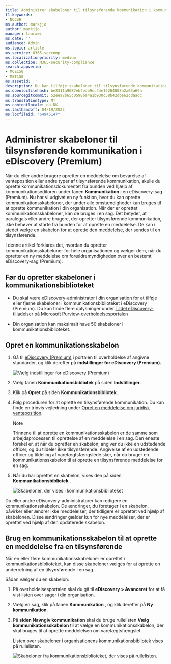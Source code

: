 ```yaml
---
title: Administrer skabeloner til tilsynsførende kommunikation i kommunikationsbiblioteket i eDiscovery (Premium)
f1.keywords:
- NOCSH
ms.author: markjjo
author: markjjo
manager: laurawi
ms.date: ''
audience: Admin
ms.topic: article
ms.service: O365-seccomp
ms.localizationpriority: medium
ms.collection: M365-security-compliance
search.appverid:
- MOE150
- MET150
ms.assetid: ''
description: Du kan tilføje skabeloner til tilsynsførende kommunikation (f.eks. en skabelon til meddelelse om venteposition) i eDiscovery (Premium), så de kan bruges i alle tilfælde i din organisation.
ms.openlocfilehash: be8311a9687eb4edb9cc44e15264808a2a05a69a
ms.sourcegitcommit: 52eea2b65c0598ba4a1b930c58b42dbe62cdaadc
ms.translationtype: MT
ms.contentlocale: da-DK
ms.lasthandoff: 04/19/2022
ms.locfileid: "64945147"
---
```

# <a name="manage-custodian-communications-templates-in-ediscovery-premium"></a>Administrer skabeloner til tilsynsførende kommunikation i eDiscovery (Premium)

Når du eller andre brugere opretter en meddelelse om bevarelse af venteposition eller andre typer af tilsynsførende kommunikation, skulle du oprette kommunikationsdokumentet fra bunden ved hjælp af kommunikationseditoren under fanen **Kommunikation** i en eDiscovery-sag (Premium). Nu har vi udgivet en ny funktion, hvor du kan oprette kommunikationsskabeloner, der under alle omstændigheder kan bruges til at oprette kommunikation i din organisation. Når der er oprettet kommunikationsskabeloner, kan de bruges i en sag. Det betyder, at paralegals eller andre brugere, der opretter tilsynsførende kommunikation, ikke behøver at starte fra bunden for at oprette en meddelelse. De kan i stedet vælge en skabelon for at oprette den meddelelse, der sendes til en tilsynsførende.

I denne artikel forklares det, hvordan du opretter kommunikationsskabeloner for hele organisationen og vælger dem, når du opretter en ny meddelelse om forældremyndigheden over en bestemt eDiscovery-sag (Premium).

## <a name="before-you-create-templates-in-the-communications-library"></a>Før du opretter skabeloner i kommunikationsbiblioteket

- Du skal være eDiscovery-administrator i din organisation for at tilføje eller fjerne skabeloner i kommunikationsbiblioteket i eDiscovery (Premium). Du kan finde flere oplysninger under [Tildel eDiscovery-tilladelser på Microsoft Purview-overholdelsesportalen](assign-ediscovery-permissions.md)  

- Din organisation kan maksimalt have 50 skabeloner i kommunikationsbiblioteket.

## <a name="create-a-communications-template"></a>Opret en kommunikationsskabelon

1. Gå til [eDiscovery (Premium)](https://go.microsoft.com/fwlink/p/?linkid=2173764) i portalen til overholdelse af angivne standarder, og klik derefter på **indstillinger for eDiscovery (Premium).**

   ![Vælg indstillinger for eDiscovery (Premium)](..\media\HistoricalVersions1.png)

2. Vælg fanen **Kommunikationsbibliotek** på siden **Indstillinger**.

3. Klik på **Opret** på siden **Kommunikationsbibliotek**.

4. Følg proceduren for at oprette en tilsynsførende kommunikation. Du kan finde en trinvis vejledning under [Opret en meddelelse om juridisk venteposition](create-hold-notification.md).

   > [!NOTE]
   > Trinnene til at oprette en kommunikationsskabelon er de samme som arbejdsprocessen til oprettelse af en meddelelse i en sag. Den eneste forskel er, at når du opretter en skabelon, angiver du ikke en udstedende officer, og du tildeler ikke tilsynsførende. Angivelse af en udstedende officer og tildeling af varetægtsfængslede sker, når du bruger en kommunikationsskabelon til at oprette en tilsynsførende meddelelse for en sag.

5. Når du har oprettet en skabelon, vises den på siden **Kommunikationsbibliotek** .

   ![Skabeloner, der vises i kommunikationsbiblioteket](..\media\AeDCommunicationsLibrary1.png)

Du eller andre eDiscovery-administratorer kan redigere en kommunikationsskabelon. De ændringer, du foretager i en skabelon, påvirker eller ændrer ikke meddelelser, der tidligere er oprettet ved hjælp af skabelonen. Disse ændringer gælder kun for nye meddelelser, der er oprettet ved hjælp af den opdaterede skabelon.

## <a name="use-a-communications-template-to-create-a-custodian-notification"></a>Brug en kommunikationsskabelon til at oprette en meddelelse fra en tilsynsførende

Når en eller flere kommunikationsskabeloner er oprettet i kommunikationsbiblioteket, kan disse skabeloner vælges for at oprette en underretning af en tilsynsførende i en sag.

Sådan vælger du en skabelon:

1. På overholdelsesportalen skal du gå til **eDiscovery > Avanceret** for at få vist listen over sager i din organisation.

2. Vælg en sag, klik på fanen **Kommunikation** , og klik derefter på **Ny kommunikation**.

3. På **siden Navngiv kommunikation** skal du bruge rullelisten **Vælg kommunikationsskabelon** til at vælge en kommunikationsskabelon, der skal bruges til at oprette meddelelsen om varetægtsfængslet.

   Listen over skabeloner i organisationens kommunikationsbibliotek vises på rullelisten.

   ![Skabeloner fra kommunikationsbiblioteket, der vises på rullelisten.](..\media\AeDCommunicationsTemplates1.png)
